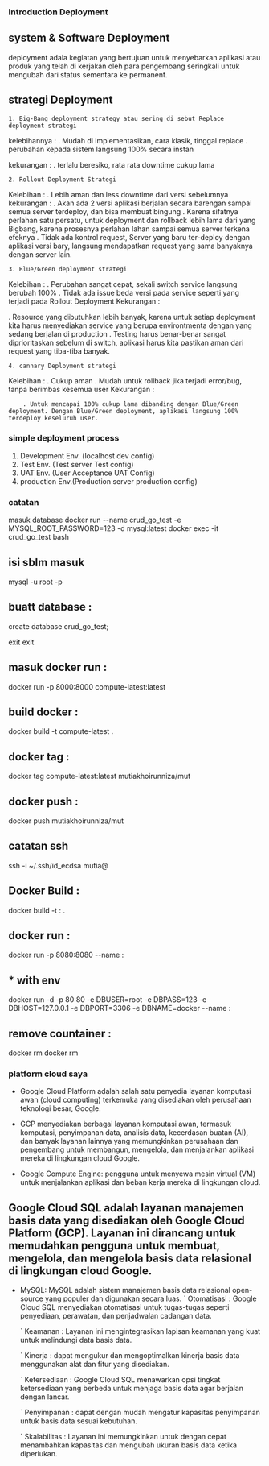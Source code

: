 ### Introduction Deployment
## system & Software Deployment 
deployment adala kegiatan yang bertujuan untuk menyebarkan aplikasi atau produk yang telah di kerjakan oleh para pengembang seringkali untuk mengubah dari status sementara ke permanent.
## strategi  Deployment 
    1. Big-Bang deployment strategy atau sering di sebut Replace deployment strategi 

kelebihannya : 
            . Mudah di implementasikan, cara klasik, tinggal replace 
            . perubahan kepada sistem langsung 100% secara instan 

kekurangan : 
            . terlalu beresiko, rata rata downtime cukup lama 

    2. Rollout Deployment Strategi 

Kelebihan : 
        . Lebih aman dan less downtime dari versi sebelumnya
kekurangan :
         . Akan ada 2 versi aplikasi berjalan secara barengan sampai semua server terdeploy, dan bisa membuat bingung
        . Karena sifatnya perlahan satu persatu, untuk deployment dan rollback lebih lama dari yang Bigbang, karena prosesnya perlahan lahan sampai semua server terkena efeknya
        . Tidak ada kontrol request, Server yang baru ter-deploy dengan aplikasi versi bary, langsung mendapatkan request yang sama banyaknya dengan server lain.

    3. Blue/Green deployment strategi 

Kelebihan :
       . Perubahan sangat cepat, sekali switch service langsung berubah 100%
       . Tidak ada issue beda versi pada service seperti yang terjadi pada Rollout Deployment
Kekurangan :

. Resource yang dibutuhkan lebih banyak, karena untuk setiap deployment kita harus menyediakan service yang berupa environtmenta dengan yang sedang berjalan di production
. Testing harus benar-benar sangat diprioritaskan sebelum di switch, aplikasi harus kita pastikan aman dari request yang tiba-tiba banyak.

    4. cannary Deployment strategi 

Kelebihan :
        . Cukup aman
        . Mudah untuk rollback jika terjadi error/bug, tanpa berimbas kesemua user
Kekurangan :

        . Untuk mencapai 100% cukup lama dibanding dengan Blue/Green deployment. Dengan Blue/Green deployment, aplikasi langsung 100% terdeploy keseluruh user.

### simple deployment process
1. Development Env. (localhost dev config)
2. Test Env. (Test server Test config)
3. UAT Env. (User Acceptance UAT Config)
4. production Env.(Production server production config)
### catatan 
masuk database 
docker run --name crud_go_test -e MYSQL_ROOT_PASSWORD=123 -d mysql:latest
docker exec -it crud_go_test bash
## isi sblm masuk 
mysql -u root -p
## buatt database : 
create database crud_go_test;

exit 
exit 

## masuk docker run : 
docker run -p 8000:8000 compute-latest:latest

## build docker : 
docker build -t compute-latest .

## docker tag : 
docker tag compute-latest:latest mutiakhoirunniza/mut

## docker push : 
docker push mutiakhoirunniza/mut

## catatan ssh 
ssh -i ~/.ssh/id_ecdsa mutia@


## Docker Build : 
docker build -t <nama-image>:<tag> .

## docker run : 
docker run -p 8080:8080 --name <container-name> <image-name>:<tag>
## * with env
docker run -d -p 80:80 -e DBUSER=root -e DBPASS=123 -e DBHOST=127.0.0.1 -e DBPORT=3306 -e DBNAME=docker --name <container-name> <image-name>:<tag>


## remove countainer : 
docker rm <container-name>
docker rm <container-id>


### platform cloud saya
- Google Cloud Platform adalah salah satu penyedia layanan komputasi awan (cloud computing) terkemuka yang disediakan oleh perusahaan teknologi besar, Google.  
- GCP menyediakan berbagai layanan komputasi awan, termasuk komputasi, penyimpanan data, analisis data, kecerdasan buatan (AI), dan banyak layanan lainnya yang memungkinkan perusahaan dan pengembang untuk membangun, mengelola, dan menjalankan aplikasi mereka di lingkungan cloud Google.

- Google Compute Engine: pengguna untuk menyewa mesin virtual (VM) untuk menjalankan aplikasi dan beban kerja mereka di lingkungan cloud.

## Google Cloud SQL adalah layanan manajemen basis data yang disediakan oleh Google Cloud Platform (GCP). Layanan ini dirancang untuk memudahkan pengguna untuk membuat, mengelola, dan mengelola basis data relasional di lingkungan cloud Google. 

- MySQL: MySQL adalah sistem manajemen basis data relasional open-source yang populer dan digunakan secara luas.
    ` Otomatisasi   : Google Cloud SQL menyediakan otomatisasi untuk tugas-tugas seperti penyediaan, perawatan, dan penjadwalan cadangan data.

    ` Keamanan  : Layanan ini mengintegrasikan lapisan keamanan yang kuat untuk melindungi data basis data.

    ` Kinerja   : dapat mengukur dan mengoptimalkan kinerja basis data menggunakan alat dan fitur yang disediakan.

    ` Ketersediaan  : Google Cloud SQL menawarkan opsi tingkat ketersediaan yang berbeda untuk menjaga basis data agar berjalan dengan lancar.

    ` Penyimpanan   : dapat dengan mudah mengatur kapasitas penyimpanan untuk basis data sesuai kebutuhan.

    ` Skalabilitas  : Layanan ini memungkinkan untuk dengan cepat menambahkan kapasitas dan mengubah ukuran basis data ketika diperlukan.